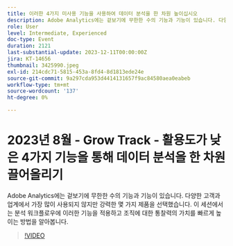 ```yaml
---
title: 이러한 4가지 미사용 기능을 사용하여 데이터 분석을 한 차원 높이십시오
description: Adobe Analytics에는 겉보기에 무한한 수의 기능과 기능이 있습니다. 다양한 고객과 업계에서 가장 많이 사용되지 않지만 강력한 몇 가지 제품을 선택했습니다. 이 세션에서는 분석 워크플로우에 이러한 기능을 적용하고 조직에 대한 통찰력의 가치를 빠르게 높이는 방법을 알아봅니다.
role: User
level: Intermediate, Experienced
doc-type: Event
duration: 2121
last-substantial-update: 2023-12-11T00:00:00Z
jira: KT-14656
thumbnail: 3425990.jpeg
exl-id: 214cdc71-5815-453a-8fd4-8d1813ede24e
source-git-commit: 9a297cda953d4414131657f9ac84580aea0eabeb
workflow-type: tm+mt
source-wordcount: '137'
ht-degree: 0%

---
```


# 2023년 8월 - Grow Track - 활용도가 낮은 4가지 기능을 통해 데이터 분석을 한 차원 끌어올리기

Adobe Analytics에는 겉보기에 무한한 수의 기능과 기능이 있습니다. 다양한 고객과 업계에서 가장 많이 사용되지 않지만 강력한 몇 가지 제품을 선택했습니다. 이 세션에서는 분석 워크플로우에 이러한 기능을 적용하고 조직에 대한 통찰력의 가치를 빠르게 높이는 방법을 알아봅니다.

>[!VIDEO](https://video.tv.adobe.com/v/3425990/?learn=on)
